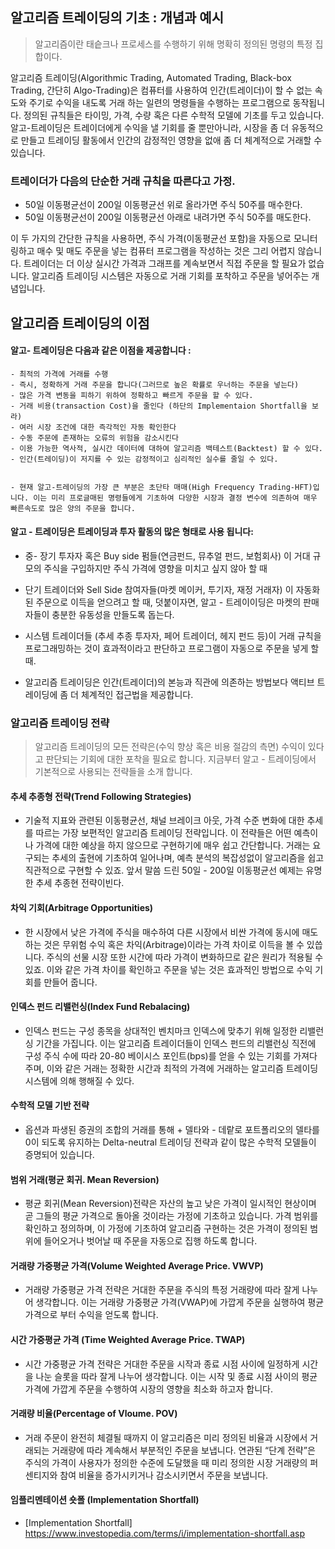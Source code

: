 ## 알고리즘 트레이딩의 기초 : 개념과 예시

 > 알고리즘이란 태슽크나 프로세스를 수행하기 위해 명확히 정의된 명령의 특정 집합이다.
 
 알고리즘 트레이딩(Algorithmic Trading, Automated Trading, Black-box Trading, 간단히 Algo-Trading)은 컴퓨터를 사용하여 인간(트레이더)이 할 수 없는 속도와 주기로 수익을 내도록 거래 하는 일련의 명령들을 수행하는 프로그램으로 동작됩니다. 정의된 규칙들은 타이밍, 가격, 수량 혹은 다른 수학적 모델에 기초를 두고 있습니다.
 알고-트레이딩은 트레이더에게 수익을 낼 기회를 줄 뿐만아니라, 시장을 좀 더 유동적으로 만들고 트레이딩 활동에서 인간의 감정적인 영향을 없애 좀 더 체계적으로 거래할 수 있습니다.
 
 
 
 ### 트레이더가 다음의 단순한 거래 규칙을 따른다고 가정.
  - 50일 이동평균선이 200일 이동평균선 위로 올라가면 주식 50주를 매수한다.
  - 50일 이동평균선이 200일 이동평균선 아래로 내려가면 주식 50주를 매도한다.
  
  
  
  이 두 가지의 간단한 규칙을 사용하면, 주식 가격(이동평균선 포함)을 자동으로 모니터링하고 매수 및 매도 주문을 넣는 컴퓨터 프로그램을 작성하는 것은 그리 어렵지 않습니다. 트레이더는 더 이상 실시간 가격과 그래프를 계속보면서 직접 주문을 할 필요가 없습니다. 알고리즘 트레이딩 시스템은 자동으로 거래 기회를 포착하고 주문을 넣어주는 개념입니다.
  
  
  
  ## 알고리즘 트레이딩의 이점
  
   #### 알고- 트레이딩은 다음과 같은 이점을 제공합니다 : 
   
    - 최적의 가격에 거래를 수행
    - 즉시, 정확하게 거래 주문을 합니다(그러므로 높은 확률로 우너하는 주문을 넣는다)
    - 많은 가격 변동을 피하기 위하여 정확하고 빠르게 주문을 할 수 있다.
    - 거래 비용(transaction Cost)을 줄인다 (하단의 Implementaion Shortfall을 보라)
    - 여러 시장 조건에 대한 즉각적인 자동 확인한다
    - 수동 주문에 존재하는 오류의 위험을 감소시킨다
    - 이용 가능한 역사적, 실시간 데이터에 대하여 알고리즘 백테스트(Backtest) 할 수 있다.
    - 인간(트레이딩)이 저지를 수 있는 감정적이고 심리적인 실수를 줄일 수 있다.
    
    
    - 현재 알고-트레이딩의 가장 큰 부분은 초단타 매매(High Frequency Trading-HFT)입니다. 이는 미리 프로글매된 명령들에게 기초하여 다양한 시장과 결정 변수에 의존하여 매우 빠른속도로 많은 양의 주문을 합니다.
    
   
   
  #### 알고 - 트레이딩은 트레이딩과 투자 활동의 많은 형태로 사용 됩니다:
  
  - 중- 장기 투자자 혹은 Buy side 펌들(연금펀드, 뮤추얼 펀드, 보험회사) 이 거대 규모의 주식을 구입하지만 주식 가격에 영향을 미치고 싶지 않아 할 때
  - 단기 트레이더와 Sell Side 참여자들(마켓 메이커, 투기자, 재정 거래자) 이 자동화된 주문으로 이득을 얻으려고 할 때, 덧붙이자면, 알고 - 트레이이딩은 마켓의 판매자들이 충분한 유동성을 만들도록 돕는다.
  - 시스템 트레이더들 (추세 추종 투자자, 페어 트레이더, 헤지 펀드 등)이 거래 규칙을 프로그래밍하는 것이 효과적이라고 판단하고 프로그램이 자동으로 주문을 넣게 할 때.
  
  
  - 알고리즘 트레이딩은 인간(트레이더)의 본능과 직관에 의존하는 방법보다 액티브 트레이딩에 좀 더 체계적인 접근법을 제공합니다.
  
  
  
  


### 알고리즘 트레이딩 전략
 > 알고리즘 트레이딩의 모든 전략은(수익 향상 혹은 비용 절감의 측면) 수익이 있다고 판단되는 기회에 대한 포착을 필요로 합니다. 지금부터 알고 - 트레이딩에서 기본적으로 사용되는 전략들을 소개 합니다.
 
 
 
 
 
 #### 추세 추종형 전략(Trend Following Strategies)
 
  - 기술적 지표와 관련된 이동평균선, 채널 브레이크 아웃, 가격 수준 변화에 대한 추세를 따르는 가장 보편적인 알고리즘 트레이딩 전략입니다. 이 전략들은 어떤 예측이나 가격에 대한 예상을 하지 않으므로 구현하기에 매우 쉽고 간단합니다. 거래는 요구되는 추세의 출현에 기초하여 일어나며, 예측 분석의 복잡성없이 알고리즘을 쉽고 직관적으로 구현할 수 있죠. 앞서 말씀 드린 50일 - 200일 이동평균선 예제는 유명한 추세 추종현 전략이빈다.
  
  
  #### 차익 기회(Arbitrage Opportunities)
  
   - 한 시장에서 낮은 가격에 주식을 매수하여 다른 시장에서 비싼 가격에 동시에 매도하는 것은 무위험 수익 혹은 차익(Arbitrage)이라는 가격 차이로 이득을 볼 수 있씁니다. 주식의 선물 시장 또한 시간에 따라 가격이 변화하므로 같은 원리가 적용될 수 있죠. 이와 같은 가격 차이를 확인하고 주문을 넣는 것은 효과적인 방법으로 수익 기회를 만들어 줍니다.
   
   
   
 #### 인덱스 펀드 리밸런싱(Index Fund Rebalacing)
  
   - 인덱스 펀드는 구성 종목을 상대적인 벤치마크 인덱스에 맞추기 위해 일정한 리밸런싱 기간을 가집니다. 이는 알고리즘 트레이더들이 인덱스 펀드의 리밸런싱 직전에 구성 주식 수에 따라 20-80 베이시스 포인트(bps)를 얻을 수 있는 기회를 가져다 주며, 이와 같은 거래는 정확한 시간과 최적의 가격에 거래하는 알고리즘 트레이딩 시스템에 의해 행해질 수 있다.
   
  
  
 #### 수학적 모델 기반 전략
 
 - 옵션과 파생된 증권의 조합의 거래를 통해 + 델타와 - 데랕로 포트폴리오의 델타를 0이 되도록 유지하는 Delta-neutral 트레이딩 전략과 같이 많은 수학적 모델들이 증명되어 있습니다.
 
 
 #### 범위 거래(평균 회귀. Mean Reversion)
  
   - 평균 회귀(Mean Reversion)전략은 자산의 높고 낮은 가격이 일시적인 현상이며 곧 그들의 평균 가격으로 돌아올 것이라는 가정에 기초하고 있습니다. 가격 범위를 확인하고 정의하며, 이 가정에 기초하여 알고리즘 구현하는 것은 가격이 정의된 범위에 들어오거나 벗어날 때 주문을 자동으로 집행 하도록 합니다. 
   
   
   
 #### 거래량 가중평균 가격(Volume Weighted Average Price. VWVP)
 
  - 거래량 가중평균 가격 전략은 거대한 주문을 주식의 특정 거래량에 따라 잘게 나누어 생각합니다. 이는 거래량 가중평균 가격(VWAP)에 가깝게 주문을 실행하여 평균 가격으로 부터 수익을 얻도록 합니다.
  
  
  
#### 시간 가중평균 가격 (Time Weighted Average Price. TWAP)

- 시간 가중평균 가격 전략은 거대한 주문을 시작과 종료 시점 사이에 일정하게 시간을 나눈 슬롯을 따라 잘게 나누어 생각합니다. 이는 시작 및 종료 시점 사이의 평균 가격에 가깝게 주문을 수행하여 시장의 영향을 최소화 하고자 합니다. 


#### 거래량 비율(Percentage of Vloume. POV)
 
 - 거래 주문이 완전히 체결될 때까지 이 알고리즘은 미리 정의된 비율과 시장에서 거래되는 거래량에 따라 계속해서 부분적인 주문을 보냅니다. 연관된 “단계 전략”은 주식의 가격이 사용자가 정의한 수준에 도달했을 때 미리 정의한 시장 거래량의 퍼센티지와 참여 비율을 증가시키거나 감소시키면서 주문을 보냅니다.
 
 
 
 
#### 임플리멘테이션 숏폴 (Implementation Shortfall)

 - [Implementation Shortfall] https://www.investopedia.com/terms/i/implementation-shortfall.asp
 
 

   
    
